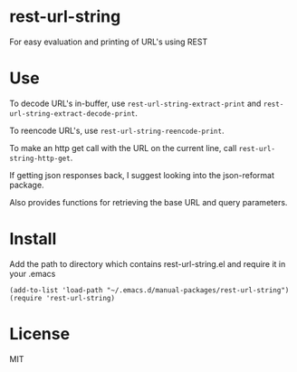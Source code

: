 rest-url-string
===============

For easy evaluation and printing of URL's using REST

Use
===============

To decode URL's in-buffer, use ```rest-url-string-extract-print``` and ```rest-url-string-extract-decode-print```.

To reencode URL's, use ```rest-url-string-reencode-print```.

To make an http get call with the URL on the current line, call ```rest-url-string-http-get```.

If getting json responses back, I suggest looking into the json-reformat package.

Also provides functions for retrieving the base URL and query parameters. 

Install
===============

Add the path to directory which contains rest-url-string.el and require it in your .emacs
```
(add-to-list 'load-path "~/.emacs.d/manual-packages/rest-url-string")
(require 'rest-url-string)
```

License
===============

MIT
